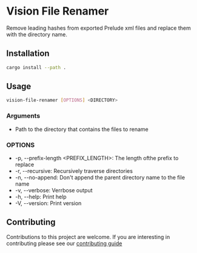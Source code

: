 # Vision File Renamer

Remove leading hashes from exported Prelude xml files and replace them with the directory name.

## Installation

```sh
cargo install --path .
```

## Usage

```sh
vision-file-renamer [OPTIONS] <DIRECTORY>
```

### Arguments

- <DIRECTORY>  Path to the directory that contains the files to rename

### OPTIONS

- -p, --prefix-length <PREFIX_LENGTH>: The length ofthe prefix to replace
- -r, --recursive: Recursively traverse directories
- -n, --no-append: Don't append the parent directory name to the file name
- -v, --verbose: Verrbose output
- -h, --help: Print help
- -V, --version: Print version

## Contributing

Contributions to this project are welcome. If you are interesting in contributing please see our [contributing guide](CONTRIBUTING.md)
